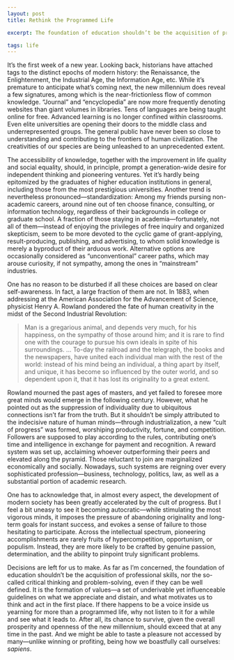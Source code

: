 ```yaml
---
layout: post
title: Rethink the Programmed Life

excerpt: The foundation of education shouldn’t be the acquisition of professional skills, nor the so-called critical thinking and problem-solving. It is the formation of values—a set of underivable yet influenceable guidelines on what we appreciate and distain, and what motivates us to think and act in the first place. <br /><br /> I feel a bit uneasy to see the cult of progress becoming autocratic—while stimulating the most vigorous minds, it imposes the pressure of abandoning originality and long-term goals for instant success, and evokes a sense of failure to those hesitating to participate. <br />

tags: life
---
```

It’s the first week of a new year. Looking back, historians have attached tags to the distinct epochs of modern history: the Renaissance, the Enlightenment, the Industrial Age, the Information Age, etc. While it’s premature to anticipate what’s coming next, the new millennium does reveal a few signatures, among which is the near-frictionless flow of common knowledge. “Journal” and “encyclopedia” are now more frequently denoting websites than giant volumes in libraries. Tens of languages are being taught online for free. Advanced learning is no longer confined within classrooms. Even elite universities are opening their doors to the middle class and underrepresented groups. The general public have never been so close to understanding and contributing to the frontiers of human civilization. The creativities of our species are being unleashed to an unprecedented extent.

The accessibility of knowledge, together with the improvement in life quality and social equality, should, in principle, prompt a generation-wide desire for independent thinking and pioneering ventures. Yet it’s hardly being epitomized by the graduates of higher education institutions in general, including those from the most prestigious universities. Another trend is nevertheless pronounced—standardization: Among my friends pursing non-academic careers, around nine out of ten choose finance, consulting, or information technology, regardless of their backgrounds in college or graduate school. A fraction of those staying in academia—fortunately, not all of them—instead of enjoying the privileges of free inquiry and organized skepticism, seem to be more devoted to the cyclic game of grant-applying, result-producing, publishing, and advertising, to whom solid knowledge is merely a byproduct of their arduous work. Alternative options are occasionally considered as “unconventional” career paths, which may arouse curiosity, if not sympathy, among the ones in “mainstream” industries.

One has no reason to be disturbed if all these choices are based on clear self-awareness. In fact, a large fraction of them are not. In 1883, when addressing at the American Association for the Advancement of Science, physicist Henry A. Rowland pondered the fate of human creativity in the midst of the Second Industrial Revolution:

>Man is a gregarious animal, and depends very much, for his happiness, on the sympathy of those around him; and it is rare to find one with the courage to pursue his own ideals in spite of his surroundings. ... To-day the railroad and the telegraph, the books and the newspapers, have united each individual man with the rest of the world: instead of his mind being an individual, a thing apart by itself, and unique, it has become so influenced by the outer world, and so dependent upon it, that it has lost its originality to a great extent.

Rowland mourned the past ages of masters, and yet failed to foresee more great minds would emerge in the following century. However, what he pointed out as the suppression of individuality due to ubiquitous connections isn’t far from the truth. But it shouldn’t be simply attributed to the indecisive nature of human minds—through industrialization, a new “cult of progress” was formed, worshiping productivity, fortune, and competition. Followers are supposed to play according to the rules, contributing one’s time and intelligence in exchange for payment and recognition. A reward system was set up, acclaiming whoever outperforming their peers and elevated along the pyramid. Those reluctant to join are marginalized economically and socially. Nowadays, such systems are reigning over every sophisticated profession—business, technology, politics, law, as well as a substantial portion of academic research. 

One has to acknowledge that, in almost every aspect, the development of modern society has been greatly accelerated by the cult of progress. But I feel a bit uneasy to see it becoming autocratic—while stimulating the most vigorous minds, it imposes the pressure of abandoning originality and long-term goals for instant success, and evokes a sense of failure to those hesitating to participate. Across the intellectual spectrum, pioneering accomplishments are rarely fruits of hypercompetition, opportunism, or populism. Instead, they are more likely to be crafted by genuine passion, determination, and the ability to pinpoint truly significant problems.

Decisions are left for us to make. As far as I’m concerned, the foundation of education shouldn’t be the acquisition of professional skills, nor the so-called critical thinking and problem-solving, even if they can be well defined. It is the formation of values—a set of underivable yet influenceable guidelines on what we appreciate and distain, and what motivates us to think and act in the first place. If there happens to be a voice inside us yearning for more than a programmed life, why not listen to it for a while and see what it leads to. After all, its chance to survive, given the overall prosperity and openness of the new millennium, should exceed that at any time in the past. And we might be able to taste a pleasure not accessed by many—unlike winning or profiting, being how we boastfully call ourselves: _sapiens_. <br /><br />

